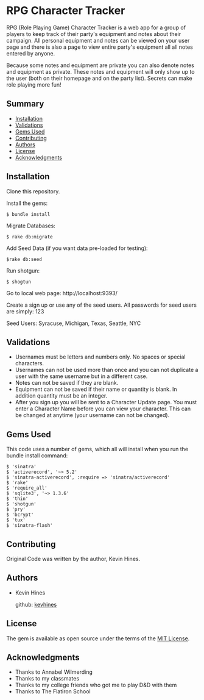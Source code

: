 # RPG Character Tracker

RPG (Role Playing Game) Character Tracker is a web app for a group of players to keep track of their party's equipment and notes about their campaign. All personal equipment and notes can be viewed on your user page and there is also a page to view entire party's equipment all all notes entered by anyone.

Because some notes and equipment are private you can also denote notes and equipment as private. These notes and equipment will only show up to the user (both on their homepage and on the party list). Secrets can make role playing more fun!

## Summary

  - [Installation](#Installation)
  - [Validations](#Validations)
  - [Gems Used](#gems-used)
  - [Contributing](#contributing)
  - [Authors](#authors)
  - [License](#license)
  - [Acknowledgments](#acknowledgments)

## Installation

Clone this repository.

Install the gems:

    $ bundle install

Migrate Databases:
    
    $ rake db:migrate

Add Seed Data (if you want data pre-loaded for testing):

    $rake db:seed

Run shotgun:

    $ shogtun

Go to local web page: http://localhost:9393/

Create a sign up or use any of the seed users. All passwords for seed users are simply: 123

Seed Users: Syracuse, Michigan, Texas, Seattle, NYC

## Validations

- Usernames must be letters and numbers only. No spaces or special characters.
- Usernames can not be used more than once and you can not duplicate a user with the same username but in a different case.
- Notes can not be saved if they are blank.
- Equipment can not be saved if their name or quantity is blank. In addition quantity must be an integer.
- After you sign up you will be sent to a Character Update page. You must enter a Character Name before you can view your character. This can be changed at anytime (your username can not be changed).

## Gems Used

This code uses a number of gems, which all will install when you run the bundle install command:

    $ 'sinatra'
    $ 'activerecord', '~> 5.2'
    $ 'sinatra-activerecord', :require => 'sinatra/activerecord'
    $ 'rake'
    $ 'require_all'
    $ 'sqlite3', '~> 1.3.6'
    $ 'thin'
    $ 'shotgun'
    $ 'pry'
    $ 'bcrypt'
    $ 'tux'
    $ 'sinatra-flash'

## Contributing

Original Code was written by the author, Kevin Hines.

## Authors

  - Kevin Hines

    github: [kevhines](https://github.com/kevhines/)

## License

The gem is available as open source under the terms of the [MIT License](LICENSE.md).

## Acknowledgments

- Thanks to Annabel Wilmerding
- Thanks to my classmates
- Thanks to my college friends who got me to play D&D with them
- Thanks to The Flatiron School